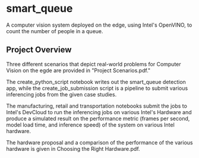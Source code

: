 # smart_queue
A computer vision system deployed on the edge, using Intel's OpenVINO, to count the number of people in a queue.

## Project Overview
Three different scenarios that depict real-world problems for Computer Vision on the egde are provided in "Project Scenarios.pdf."

The create_python_script notebook writes out the smart_queue detection app, while the create_job_submission script is a pipeline to submit various inferencing jobs from the given case studies. 

The manufacturing, retail and transportation notebooks submit the jobs to Intel's DevCloud to run the inferencing jobs on various Intel's Hardware and produce a simulated result on the performance metric (frames per second, model load time, and inference speed) of the system on various Intel hardware.

The hardware proposal and a comparison of the performance of the various hardware is given in Choosing the Right Hardware.pdf.
